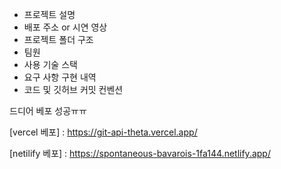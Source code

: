 - 프로젝트 설명
- 배포 주소 or 시연 영상
- 프로젝트 폴더 구조
- 팀원
- 사용 기술 스택
- 요구 사항 구현 내역
- 코드 및 깃허브 커밋 컨벤션

드디어 베포 성공ㅠㅠ

[vercel 베포] : https://git-api-theta.vercel.app/

[netilify 베포] : https://spontaneous-bavarois-1fa144.netlify.app/